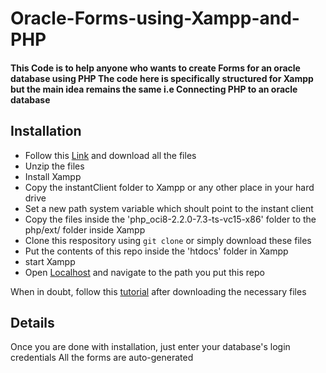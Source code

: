 # Oracle-Forms-using-Xampp-and-PHP
<h4>
  This Code is to help anyone who wants to create Forms for an oracle database using PHP
  The code here is specifically structured for Xampp but the main idea remains the same
  i.e Connecting PHP to an oracle database
</h4>

## Installation
- Follow this <a href='https://pecl.php.net/package/oci8/3.2.1/windows'>Link</a> and download all the files
- Unzip the files
- Install Xampp
- Copy the instantClient folder to Xampp or any other place in your hard drive
- Set a new path system variable which shoult point to the instant client
- Copy the files inside the 'php_oci8-2.2.0-7.3-ts-vc15-x86' folder to the php/ext/ folder inside Xampp
- Clone this respository using `git clone` or simply download these files
- Put the contents of this repo inside the 'htdocs' folder in Xampp
- start Xampp
- Open <a href='http://localhost/'>Localhost</a> and navigate to the path you put this repo

When in doubt, follow this <a href='https://youtu.be/tXoszm_v5NA' >tutorial</a> after downloading the necessary files

## Details
  Once you are done with installation, just enter your database's login credentials
  All the forms are auto-generated
